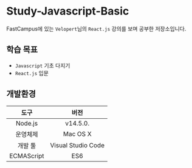 # Study-Javascript-Basic
FastCampus에 있는 `Velopert`님의 `React.js` 강의를 보며 공부한 저장소입니다.

## 학습 목표
- `Javascript` 기초 다지기
- `React.js` 입문

## 개발환경
|도구|버전|
|:---:|:---:|
|Node.js|v14.5.0.|
|운영체제|Mac OS X|
|개발 툴|Visual Studio Code|
|ECMAScript|ES6|